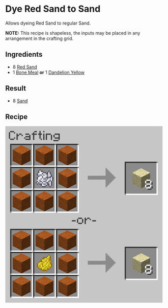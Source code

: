 # Dye Red Sand to Sand
Allows dyeing Red Sand to regular Sand.

**NOTE:** This recipe is shapeless, the inputs may be placed in any arrangement in the crafting grid.

## Ingredients
* 8 [Red Sand](https://minecraft.gamepedia.com/Red_Sand)
* 1 [Bone Meal](https://minecraft.gamepedia.com/Bone_Meal) **or** 1 [Dandelion Yellow](https://minecraft.gamepedia.com/Dandelion_yellow)

## Result
* 8 [Sand](https://minecraft.gamepedia.com/Sand)

## Recipe
![Crafting Recipe](./dye_red_sand_to_sand.png)